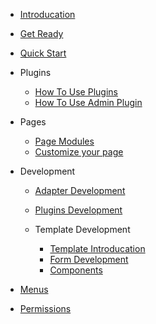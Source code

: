 * [Introducation](README)

* [Get Ready](install)

* [Quick Start](init-project)

* Plugins

  * [How To Use Plugins](plugins/plugins)    
  * [How To Use Admin Plugin](plugins/admin) 

* Pages

  * [Page Modules](pages/modules)    
  * [Customize your page](pages/pages)   

* Development

  * [Adapter Development](development/adapter)
  * [Plugins Development](development/plugins)  
  * Template Development

    * [Template Introducation](development/template/template)     
    * [Form Development](development/template/form)         
    * [Components](development/template/components) 

* [Menus](menu)

* [Permissions](rbac)